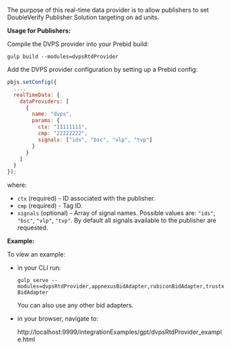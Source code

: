 The purpose of this real-time data provider is to allow publishers to set DoubleVerify Publisher Solution targeting on ad units.

**Usage for Publishers:**

Compile the DVPS provider into your Prebid build:

```
gulp build --modules=dvpsRtdProvider
```

Add the DVPS provider configuration by setting up a Prebid config:

```javascript
pbjs.setConfig({
  ...,
  realTimeData: {
    dataProviders: [
      {
        name: "dvps",
        params: {
          ctx: "11111111",
          cmp: "22222222",
          signals: ["ids", "bsc", "vlp", "tvp"]
        }
      }
    ]
  }
});
```

where:
- `ctx` (required) - ID associated with the publisher.
- `cmp` (required) - Tag ID.
- `signals` (optional) - Array of signal names. Possible values are: `"ids"`, `"bsc"`, `"vlp"`, `"tvp"`. By default all signals available to the publisher are requested.

**Example:**

To view an example:

- in your CLI run:

  `gulp serve --modules=dvpsRtdProvider,appnexusBidAdapter,rubiconBidAdapter,trustxBidAdapter`

  You can also use any other bid adapters.

- in your browser, navigate to:

  http://localhost:9999/integrationExamples/gpt/dvpsRtdProvider_example.html
